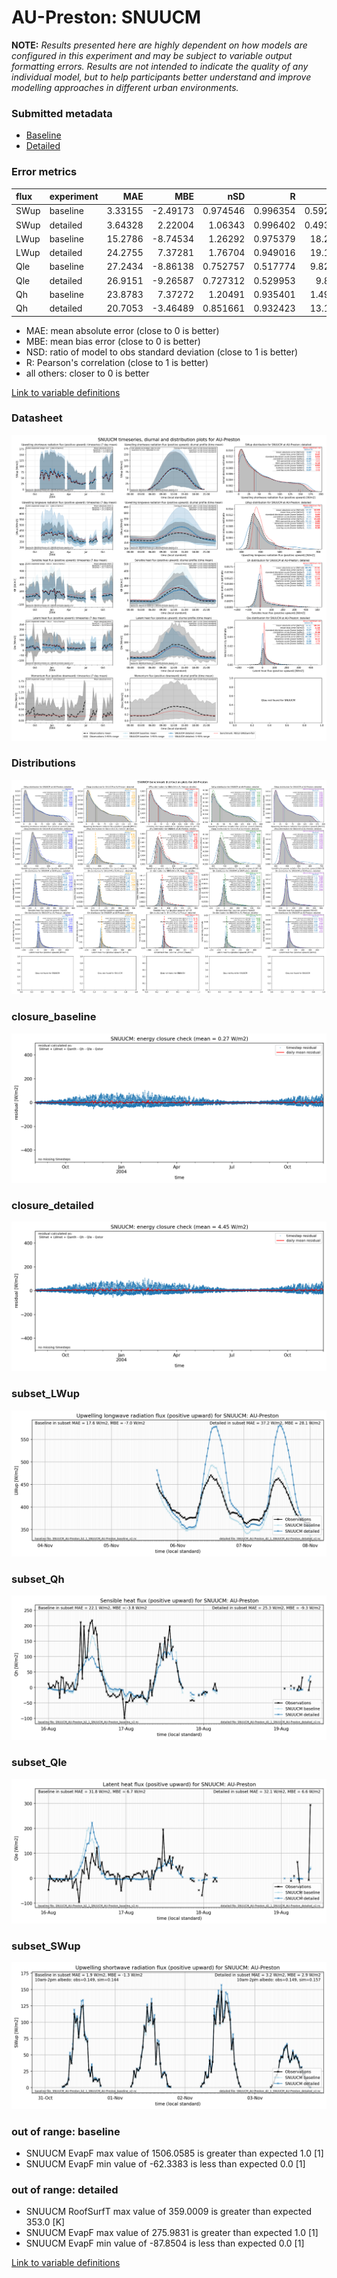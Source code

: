 # AU-Preston: SNUUCM

**NOTE:** *Results presented here are highly dependent on how models are configured in this experiment and may be subject to variable output formatting errors. Results are not intended to indicate the quality of any individual model, but to help participants better understand and improve modelling approaches in different urban environments.*

### Submitted metadata

- [Baseline](SNUUCM_AU-Preston_baseline_attrs.md)
- [Detailed](SNUUCM_AU-Preston_detailed_attrs.md)

### Error metrics

| flux   | experiment   |      MAE |      MBE |      nSD |        R |       5th |     95th |     RMSE |     cRMSE |    AMBE |     1-nSD |        1-R |   nSkewness |   nKurtosis |   Overlap |
|:-------|:-------------|---------:|---------:|---------:|---------:|----------:|---------:|---------:|----------:|--------:|----------:|-----------:|------------:|------------:|----------:|
| SWup   | baseline     |  3.33155 | -2.49173 | 0.974546 | 0.996354 |  0.592306 |  3.42479 |  4.80001 | 0.0880635 | 2.49173 | 0.0254543 | 0.00364645 |   0.0414595 |   0.0711086 | 0.0617443 |
| SWup   | detailed     |  3.64328 |  2.22004 | 1.06343  | 0.996402 |  0.493674 |  9.6847  |  5.50196 | 0.10806   | 2.22004 | 0.0634343 | 0.00359829 |   0.0441188 |   0.0775816 | 0.071134  |
| LWup   | baseline     | 15.2786  | -8.74534 | 1.26292  | 0.975379 | 18.2402   | 20.8063  | 17.5568  | 0.362377  | 8.74534 | 0.26292   | 0.0246213  |   0.170102  |   0.321136  | 0.209453  |
| LWup   | detailed     | 24.2755  |  7.37281 | 1.76704  | 0.949016 | 19.1254   | 92.1045  | 37.5598  | 0.876661  | 7.37281 | 0.767042  | 0.0509839  |   0.295687  |   0.535286  | 0.209975  |
| Qle    | baseline     | 27.2434  | -8.86138 | 0.752757 | 0.517774 |  9.82923  | 30.5191  | 47.0437  | 0.887202  | 8.86138 | 0.247243  | 0.482226   |   0.498922  |   0.478559  | 0.221096  |
| Qle    | detailed     | 26.9151  | -9.26587 | 0.727312 | 0.529953 |  9.8775   | 33.1433  | 46.2788  | 0.870689  | 9.26587 | 0.272688  | 0.470047   |   0.414384  |   0.260917  | 0.229401  |
| Qh     | baseline     | 23.8783  |  7.37272 | 1.20491  | 0.935401 |  1.49349  | 66.3087  | 41.5583  | 0.444591  | 7.37272 | 0.20491   | 0.0645994  |   0.142559  |   0.248411  | 0.096857  |
| Qh     | detailed     | 20.7053  | -3.46489 | 0.851661 | 0.932423 | 13.1307   | 26.4687  | 34.2392  | 0.370284  | 3.46489 | 0.148339  | 0.0675772  |   0.0913439 |   0.170664  | 0.127865  |

 - MAE: mean absolute error (close to 0 is better)
 - MBE: mean bias error (close to 0 is better)
 - NSD: ratio of model to obs standard deviation (close to 1 is better)
 - R: Pearson's correlation (close to 1 is better)
 - all others: closer to 0 is better

[Link to variable definitions](../modelattrs/variable_definitions.md)

### <a name="datasheet"></a>Datasheet
[![SNUUCM_AU-Preston_Datasheet.png](SNUUCM_AU-Preston_Datasheet.png)](SNUUCM_AU-Preston_Datasheet.png)

### <a name="distributions"></a>Distributions
[![SNUUCM_AU-Preston_Distributions.png](SNUUCM_AU-Preston_Distributions.png)](SNUUCM_AU-Preston_Distributions.png)

### <a name="closure_baseline"></a>closure_baseline
[![SNUUCM_AU-Preston_closure_baseline.png](SNUUCM_AU-Preston_closure_baseline.png)](SNUUCM_AU-Preston_closure_baseline.png)

### <a name="closure_detailed"></a>closure_detailed
[![SNUUCM_AU-Preston_closure_detailed.png](SNUUCM_AU-Preston_closure_detailed.png)](SNUUCM_AU-Preston_closure_detailed.png)

### <a name="subset_lwup"></a>subset_LWup
[![SNUUCM_AU-Preston_subset_LWup.png](SNUUCM_AU-Preston_subset_LWup.png)](SNUUCM_AU-Preston_subset_LWup.png)

### <a name="subset_qh"></a>subset_Qh
[![SNUUCM_AU-Preston_subset_Qh.png](SNUUCM_AU-Preston_subset_Qh.png)](SNUUCM_AU-Preston_subset_Qh.png)

### <a name="subset_qle"></a>subset_Qle
[![SNUUCM_AU-Preston_subset_Qle.png](SNUUCM_AU-Preston_subset_Qle.png)](SNUUCM_AU-Preston_subset_Qle.png)

### <a name="subset_swup"></a>subset_SWup
[![SNUUCM_AU-Preston_subset_SWup.png](SNUUCM_AU-Preston_subset_SWup.png)](SNUUCM_AU-Preston_subset_SWup.png)

### out of range: baseline

 - SNUUCM EvapF max value of 1506.0585 is greater than expected 1.0 [1]
 - SNUUCM EvapF min value of -62.3383 is less than expected 0.0 [1]

### out of range: detailed

 - SNUUCM RoofSurfT max value of 359.0009 is greater than expected 353.0 [K]
 - SNUUCM EvapF max value of 275.9831 is greater than expected 1.0 [1]
 - SNUUCM EvapF min value of -87.8504 is less than expected 0.0 [1]


[Link to variable definitions](../modelattrs/variable_definitions.md)

